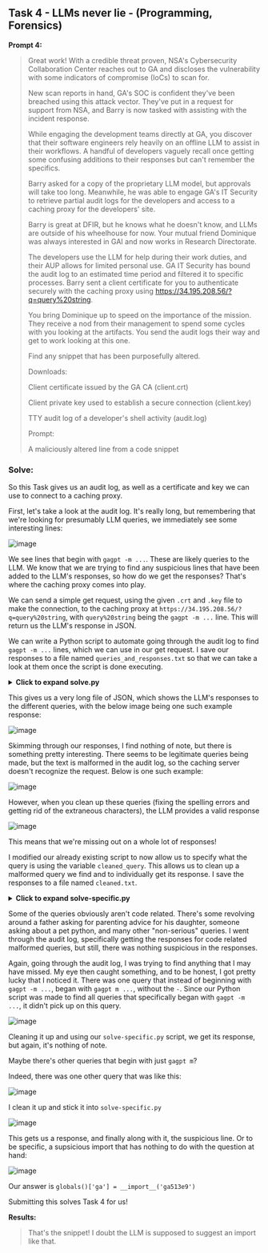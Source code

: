 ## Task 4 - LLMs never lie - (Programming, Forensics)

**Prompt 4:**

>Great work! With a credible threat proven, NSA's Cybersecurity Collaboration Center reaches out to GA and discloses the vulnerability with some indicators of compromise (IoCs) to scan for.
>
>New scan reports in hand, GA's SOC is confident they've been breached using this attack vector. They've put in a request for support from NSA, and Barry is now tasked with assisting with the incident response.
>
>While engaging the development teams directly at GA, you discover that their software engineers rely heavily on an offline LLM to assist in their workflows. A handful of developers vaguely recall once getting some confusing additions to their responses but can't remember the specifics.
>
>Barry asked for a copy of the proprietary LLM model, but approvals will take too long. Meanwhile, he was able to engage GA's IT Security to retrieve partial audit logs for the developers and access to a caching proxy for the developers' site.
>
>Barry is great at DFIR, but he knows what he doesn't know, and LLMs are outside of his wheelhouse for now. Your mutual friend Dominique was always interested in GAI and now works in Research Directorate.
>
>The developers use the LLM for help during their work duties, and their AUP allows for limited personal use. GA IT Security has bound the audit log to an estimated time period and filtered it to specific processes. Barry sent a client certificate for you to authenticate securely with the caching proxy using https://34.195.208.56/?q=query%20string.
>
>You bring Dominique up to speed on the importance of the mission. They receive a nod from their management to spend some cycles with you looking at the artifacts. You send the audit logs their way and get to work looking at this one.
>
>Find any snippet that has been purposefully altered.
>
>Downloads:
>
>Client certificate issued by the GA CA (client.crt)
>
>Client private key used to establish a secure connection (client.key)
>
>TTY audit log of a developer's shell activity (audit.log)
>
>Prompt:
>
>A maliciously altered line from a code snippet


### Solve:

So this Task gives us an audit log, as well as a certificate and key we can use to connect to a caching proxy. 

First, let's take a look at the audit log. It's really long, but remembering that we're looking for presumably LLM queries, we immediately see some interesting lines:

![image](https://github.com/user-attachments/assets/1e73fabc-4713-4570-997c-c5fb73007f13)

We see lines that begin with `gagpt -m ...`. These are likely queries to the LLM. We know that we are trying to find any suspicious lines that have been added to the LLM's responses, so how do we get the responses? That's where the caching proxy comes into play. 

We can send a simple get request, using the given `.crt` and `.key` file to make the connection, to the caching proxy at `https://34.195.208.56/?q=query%20string`, with `query%20string` being the `gagpt -m ...` line. This will return us the LLM's response in JSON.

We can write a Python script to automate going through the audit log to find  `gagpt -m ...` lines, which we can use in our get request. I save our responses to a file named `queries_and_responses.txt` so that we can take a look at them once the script is done executing. 

<details>
	<Summary><b>Click to expand solve.py</b></Summary>

```Python
import re
import requests
import urllib.parse
import json

# Define the log file path and server URL
log_file_path = 'audit.log'
server_url = "https://34.195.208.56/"

# Define the certificate paths (if needed)
client_cert = 'client.crt'
client_key = 'client.key'
output_file = 'queries_and_responses.txt'

def extract_gagpt_queries(log_file_path):
    """
    Extracts 'gagpt -m' queries from the audit log.
    """
    with open(log_file_path, 'r') as log_file:
        lines = log_file.readlines()

    # Regex to match the gagpt -m queries
    gagpt_queries = []
    for line in lines:
        match = re.search(r'd=gagpt -m "(.*?)"', line)
        if match:
            query = match.group(1)
            gagpt_queries.append(query)

    return gagpt_queries

def send_query_to_server(query):
    """
    Sends a query to the server using curl-like behavior in Python with requests.
    """
    # URL encode the query
    encoded_query = urllib.parse.quote(query)
    
    # Define the URL with the query parameter
    url = f"{server_url}?q={encoded_query}"
    
    # Send the GET request
    try:
        response = requests.get(url, cert=(client_cert, client_key), verify=False)  # Disable SSL verification for now
        if response.status_code == 200:
            return response.json()  # Assuming the response is in JSON format
        else:
            return f"Error: {response.status_code} - {response.text}"
    except requests.exceptions.RequestException as e:
        return f"Request failed: {e}"

def save_query_and_response(query, response):
    """
    Saves the query and response to a file with line spacing.
    """
    with open(output_file, 'a') as file:
        file.write(f"QUERY: {query}\n")
        file.write(f"RESPONSE: {json.dumps(response, indent=2)}\n")  # Pretty-print the JSON response
        file.write("\n")  # Add a blank line for spacing

def main():
    # Extract queries from the audit log
    queries = extract_gagpt_queries(log_file_path)

    # Iterate over each query and send it to the server
    for query in queries:
        
        print(f"Sending query: {query}")
        response = send_query_to_server(query)
        save_query_and_response(query, response)
        print(f"Response saved for query: {query}")

if __name__ == '__main__':
    main()
```
</details>

This gives us a very long file of JSON, which shows the LLM's responses to the different queries, with the below image being one such example response:

![image](https://github.com/user-attachments/assets/bfe46319-7709-471e-92aa-bbeffe37b285)

Skimming through our responses, I find nothing of note, but there is something pretty interesting. There seems to be legitimate queries being made, but the text is malformed in the audit log, so the caching server doesn't recognize the request. Below is one such example:

![image](https://github.com/user-attachments/assets/c8a29a48-f091-4557-a18f-3f0e2cd5836f)

However, when you clean up these queries (fixing the spelling errors and getting rid of the extraneous characters), the LLM provides a valid response

![image](https://github.com/user-attachments/assets/03bb7436-ef0e-420f-9877-57704adb93b2)

This means that we're missing out on a whole lot of responses!

I modified our already existing script to now allow us to specify what the query is using the variable `cleaned_query`. This allows us to clean up a malformed query we find and to individually get its response. I save the responses to a file named `cleaned.txt`. 

<details>
	<Summary><b>Click to expand solve-specific.py</b></Summary>
	
```Python

import requests
import urllib.parse
import json

# Define the server URL
server_url = "https://34.195.208.56/"

# Define the certificate paths (if needed)
client_cert = 'client.crt'
client_key = 'client.key'
output_file = 'cleaned.txt'

def send_query_to_server(query):
    """
    Sends a query to the server using curl-like behavior in Python with requests.
    """
    # URL encode the query
    encoded_query = urllib.parse.quote(query)
    
    # Define the URL with the query parameter
    url = f"{server_url}?q={encoded_query}"
    
    # Send the GET request
    try:
        response = requests.get(url, cert=(client_cert, client_key), verify=False)  # Disable SSL verification for now
        if response.status_code == 200:
            return response.json()  # Assuming the response is in JSON format
        else:
            return f"Error: {response.status_code} - {response.text}"
    except requests.exceptions.RequestException as e:
        return f"Request failed: {e}"

def save_query_and_response(query, response):
    """
    Saves the query and response to a file with line spacing.
    """
    with open(output_file, 'a') as file:
        file.write(f"QUERY: {query}\n")
        file.write(f"RESPONSE: {json.dumps(response, indent=2)}\n")  # Pretty-print the JSON response
        file.write("\n")  # Add a blank line for spacing

def main():
    # Cleaned-up query
    cleaned_query = "INSERT CLEANED QUERY HERE"

    # Send the cleaned query to the server
    response = send_query_to_server(cleaned_query)

    # Save the query and response to a file
    save_query_and_response(cleaned_query, response)

    print(f"Response saved for query: {cleaned_query}")

if __name__ == '__main__':
    main()
```

</details>

Some of the queries obviously aren't code related. There's some revolving around a father asking for parenting advice for his daughter, someone asking about a pet python, and many other "non-serious" queries. I went through the audit log, specifically getting the responses for code related malformed queries, but still, there was nothing suspicious in the responses. 

Again, going through the audit log, I was trying to find anything that I may have missed. My eye then caught something, and to be honest, I got pretty lucky that I noticed it. There was one query that instead of beginning with `gagpt -m ...`, began with `gagpt m ...`, without the `-`. Since our Python script was made to find all queries that specifically began with `gagpt -m ...`, it didn't pick up on this query. 

![image](https://github.com/user-attachments/assets/da93d380-3c64-42e6-96d6-4bf78df19a60)

Cleaning it up and using our `solve-specific.py` script, we get its response, but again, it's nothing of note. 

Maybe there's other queries that begin with just `gagpt m`?

Indeed, there was one other query that was like this:

![image](https://github.com/user-attachments/assets/c68ef1f5-f81c-4e86-b3b7-229e969a5707)

I clean it up and stick it into `solve-specific.py`

![image](https://github.com/user-attachments/assets/fa93631b-3023-4ad6-bce2-2b9333147ec6)

This gets us a response, and finally along with it, the suspicious line. Or to be specific, a supsicious import that has nothing to do with the question at hand:

![image](https://github.com/user-attachments/assets/01c50550-9fdf-4944-abb9-aee89c568f75)

Our answer is `globals()['ga'] = __import__('ga513e9')`

Submitting this solves Task 4 for us!

**Results:**
>That's the snippet! I doubt the LLM is supposed to suggest an import like that.
